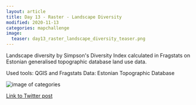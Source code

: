 ```yaml
---
layout: article
title: Day 13 - Raster - Landscape Diversity
modified: 2020-11-13
categories: mapchallenge
image:
  teaser: day13_raster_landscape_diversity_teaser.png
---
```


Landscape diversity by Simpson's Diversity Index calculated in Fragstats on Estonian generalised topographic database land use data.

Used tools: QGIS and Fragstats
Data: Estonian Topographic Database


![image of categories](../../images/day13_raster_landscape_diversity.png)

[Link to Twitter post](https://twitter.com/evelynuuemaa/status/1327182363022012417)
